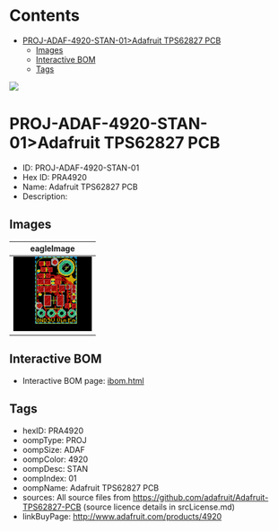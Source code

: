 



Contents
========

* [PROJ-ADAF-4920-STAN-01>Adafruit TPS62827 PCB](#proj-adaf-4920-stan-01adafruit-tps62827-pcb)
	* [Images](#images)
	* [Interactive BOM](#interactive-bom)
	* [Tags](#tags)
  
![][im]
# PROJ-ADAF-4920-STAN-01>Adafruit TPS62827 PCB

- ID: PROJ-ADAF-4920-STAN-01
- Hex ID: PRA4920
- Name: Adafruit TPS62827 PCB
- Description: 

## Images
  
  

|eagleImage|
| :---: |
|[![eagleImage](eagleImage_140.png)](eagleImage_600.png)|

## Interactive BOM

- Interactive BOM page: [ibom.html](kicad/bom/ibom.html)

## Tags

- hexID: PRA4920
- oompType: PROJ
- oompSize: ADAF
- oompColor: 4920
- oompDesc: STAN
- oompIndex: 01
- oompName: Adafruit TPS62827 PCB
- sources: All source files from https://github.com/adafruit/Adafruit-TPS62827-PCB (source licence details in srcLicense.md)
- linkBuyPage: http://www.adafruit.com/products/4920



[im]: eagleImage_450.png
